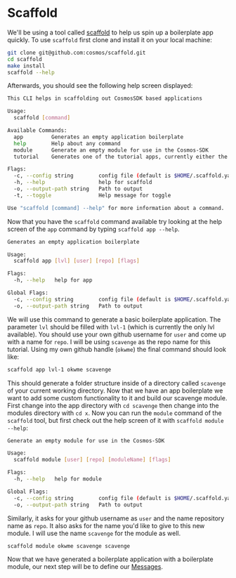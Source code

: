 # Scaffold

We'll be using a tool called [scaffold](https://github.com/cosmos/scaffold) to help us spin up a boilerplate app quickly. To use `scaffold` first clone and install it on your local machine:
```bash
git clone git@github.com:cosmos/scaffold.git
cd scaffold
make install
scaffold --help
```

Afterwards, you should see the following help screen displayed:
```bash
This CLI helps in scaffolding out CosmosSDK based applications

Usage:
  scaffold [command]

Available Commands:
  app         Generates an empty application boilerplate
  help        Help about any command
  module      Generate an empty module for use in the Cosmos-SDK
  tutorial    Generates one of the tutorial apps, currently either the 'nameservice' or 'hellochain'

Flags:
  -c, --config string        config file (default is $HOME/.scaffold.yaml)
  -h, --help                 help for scaffold
  -o, --output-path string   Path to output
  -t, --toggle               Help message for toggle

Use "scaffold [command] --help" for more information about a command.
```

Now that you have the `scaffold` command available try looking at the help screen of the `app` command by typing `scaffold app --help`.
```bash
Generates an empty application boilerplate

Usage:
  scaffold app [lvl] [user] [repo] [flags]

Flags:
  -h, --help   help for app

Global Flags:
  -c, --config string        config file (default is $HOME/.scaffold.yaml)
  -o, --output-path string   Path to output
```
We will use this command to generate a basic boilerplate application. The parameter `lvl` should be filled with `lvl-1` (which is currently the only lvl available). You should use your own github username for `user` and come up with a name for `repo`. I will be using `scavenge` as the repo name for this tutorial. Using my own github handle (`okwme`) the final command should look like:
```bash
scaffold app lvl-1 okwme scavenge
```
This should generate a folder structure inside of a directory called `scavenge` of your current working directory. Now that we have an app boilerplate we want to add some custom functionality to it and build our scavenge module. First change into the app directory with `cd scavenge` then change into the modules directory with `cd x`. Now you can run the `module` command of the `scaffold` tool, but first check out the help screen of it with `scaffold module --help`:
```bash
Generate an empty module for use in the Cosmos-SDK

Usage:
  scaffold module [user] [repo] [moduleName] [flags]

Flags:
  -h, --help   help for module

Global Flags:
  -c, --config string        config file (default is $HOME/.scaffold.yaml)
  -o, --output-path string   Path to output
```
Similarly, it asks for your github username as `user` and the name repository name as `repo`. It also asks for the name you'd like to give to this new module. I will use the name `scavenge` for the module as well.
```bash
scaffold module okwme scavenge scavenge
```
Now that we have generated a boilerplate application with a boilerplate module, our next step will be to define our [Messages](./04-messages.md).